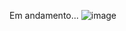 
Em andamento...
![image](https://github.com/Lostleleco/Landing_page_Rei_Leao/assets/158625504/b863e162-05d7-4fd8-b41a-bb6b188afe87)
